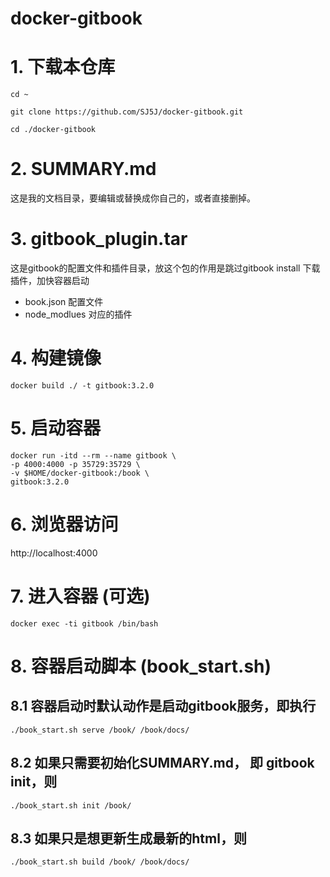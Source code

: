 # docker-gitbook

# 1. 下载本仓库
```
cd ~

git clone https://github.com/SJ5J/docker-gitbook.git

cd ./docker-gitbook
```

# 2. SUMMARY.md
这是我的文档目录，要编辑或替换成你自己的，或者直接删掉。

# 3. gitbook_plugin.tar 
这是gitbook的配置文件和插件目录，放这个包的作用是跳过gitbook install 下载插件，加快容器启动
- book.json 配置文件
- node_modlues 对应的插件

# 4. 构建镜像
```
docker build ./ -t gitbook:3.2.0
```

# 5. 启动容器 
```
docker run -itd --rm --name gitbook \
-p 4000:4000 -p 35729:35729 \
-v $HOME/docker-gitbook:/book \
gitbook:3.2.0
```

# 6. 浏览器访问

http://localhost:4000


# 7. 进入容器 (可选)
```
docker exec -ti gitbook /bin/bash
```

# 8. 容器启动脚本 (book_start.sh)
## 8.1 容器启动时默认动作是启动gitbook服务，即执行
```
./book_start.sh serve /book/ /book/docs/
```

## 8.2 如果只需要初始化SUMMARY.md， 即 gitbook init，则
```
./book_start.sh init /book/
```

## 8.3 如果只是想更新生成最新的html，则
```
./book_start.sh build /book/ /book/docs/
```